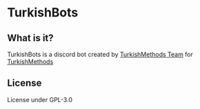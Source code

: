 # TurkishBots

## What is it?
TurkishBots is a discord bot created by [TurkishMethods Team](https://github.com/TurkishBots/people) for [TurkishMethods](https://discord.gg/turkishmethods)

## License
License under GPL-3.0
